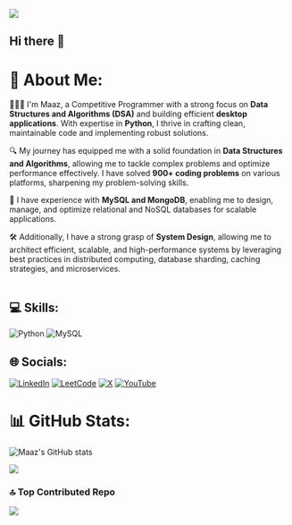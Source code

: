 [![](https://visitcount.itsvg.in/api?id=0maaz-01&icon=1&color=0)](https://visitcount.itsvg.in)
## Hi there 👋

# 💫 About Me:

👨🏻‍💻 I'm Maaz, a Competitive Programmer with a strong focus on **Data Structures and Algorithms (DSA)** and building efficient **desktop applications**. With expertise in **Python**, I thrive in crafting clean, maintainable code and implementing robust solutions.  

🔍 My journey has equipped me with a solid foundation in **Data Structures and Algorithms**, allowing me to tackle complex problems and optimize performance effectively. I have solved **900+ coding problems** on various platforms, sharpening my problem-solving skills.  

💾 I have experience with **MySQL and MongoDB**, enabling me to design, manage, and optimize relational and NoSQL databases for scalable applications.  

🛠️ Additionally, I have a strong grasp of **System Design**, allowing me to architect efficient, scalable, and high-performance systems by leveraging best practices in distributed computing, database sharding, caching strategies, and microservices. <br><br>



## 💻 Skills:
![Python](https://img.shields.io/badge/python-3670A0?style=for-the-badge&logo=python&logoColor=ffdd54)  ![MySQL](https://img.shields.io/badge/mysql-4479A1.svg?style=for-the-badge&logo=mysql&logoColor=white) 



## 🌐 Socials:

[![LinkedIn](https://img.shields.io/badge/LinkedIn-%230077B5.svg?logo=linkedin&logoColor=white)](https://linkedin.com/in/mohammed-maaz-rayeen-b914a4303)
[![LeetCode](https://img.shields.io/badge/LeetCode-000000?style=for-the-badge&logo=LeetCode&logoColor=#d16c06)](https://leetcode.com/u/_maaz_1/)
 [![X](https://img.shields.io/badge/X-black.svg?logo=X&logoColor=white)](https://x.com/@1_maaz_1) [![YouTube](https://img.shields.io/badge/YouTube-%23FF0000.svg?logo=YouTube&logoColor=white)](https://www.youtube.com/@TheUltimateCoder-g2q) 



# 📊 GitHub Stats:
![Maaz's GitHub stats](https://github-readme-stats.vercel.app/api?username=0maaz-01&show_icons=true&theme=radical)

![](https://github-readme-streak-stats.herokuapp.com/?user=0maaz-01&theme=dark&hide_border=false)<br/>

### 🔝 Top Contributed Repo
![](https://github-contributor-stats.vercel.app/api?username=0maaz-01&limit=5&theme=dark&combine_all_yearly_contributions=true)



  
<!-- Proudly created with GPRM ( https://gprm.itsvg.in ) -->



<!--
**0maaz-01/0maaz-01** is a ✨ special_ ✨ repository because its `README.md` (this file) appears on your GitHub profile.

Here are some ideas to get you started:

- 🔭 I’m currently working on ...
- 🌱 I
- 👯 I’m looking to collaborate on ...
- 🤔 I’m looking for help with ...
- 💬 Ask me about ...
- 📫 How to reach me: ...
- 😄 Pronouns: ...
- ⚡ Fun fact: ...
-->
